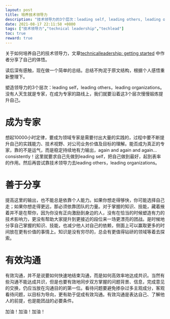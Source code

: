 ```yaml
---
layout: post  
title: 培养技术领导力  
description: "技术领导力的3个层次：leading self, leading others, leading organizations，你准备好了吗？"
date: 2021-08-17 22:11:58 +0800
tags: ["技术领导力","technical leadership","techlead"]
toc: true
reward: true
---
```


关于如何培养自己的技术领导力，文章[technicalleadership: getting started](https://slack.engineering/technical-leadership-getting-started/) 中作者分享了自己的体悟。

读后深有感触，现在做一个简单的总结。总结不拘泥于原文结构，根据个人感悟重新整理下。

塑造领导力的3个层次：leading self，leading others，leading organizations。没有人天生就是专家，在成为专家的路线上，我们就要沿着这3个层次慢慢锻炼提升自己。

# 成为专家

想起10000小时定律，要成为领域专家是需要付出大量的实践的，过程中要不断提升自己的实践能力、技术视野、对公司业务价值及目标的理解。能否成为真正的专家，靠的不是运气，而是稳定持续地有力输出，again and again and again…consistently！这里就要求自己先做到leading self，把自己做到最好，起到表率的作用。然后再尝试靠技术领导力去leading others，leading organizations。

# 善于分享

提高这里的输出，也不能总是依靠个人能力。如果你想走得够快，你可能选择自己走；如果你想走得更远，那必须依靠团队的力量。对于掌握的知识、技能，藏着掖着并不是在帮你，因为你没有正向激励到身边的人，没有在恰当的时候塑造有力的技术影响力，更没有帮助大家提升到更接近的段位来一场更漂亮的团战。是时候地分享自己掌握的知识、技能，也减少他人对自己的依赖，侧面上可以赢取更多的时间放在更有价值的事情上。知识是没有穷尽的，总会有更值得钻研的领域等着去探索。

# 有效沟通

有效沟通，并不是说要如何快速地结束沟通，而是如何高效率地达成共识。当然有些沟通不能达成共识，但是也要有效地同步双方掌握的问题背景、信息，完成意见的交换，仍应当放在沟通目的的第一位。看待问题要避免掺杂过多主观成分，客观看待问题，以目标为导向，更有助于促成有效沟通。有效沟通是表达自己、了解他人的前提，也是能团战的必要条件。

加油！加油！加油！

